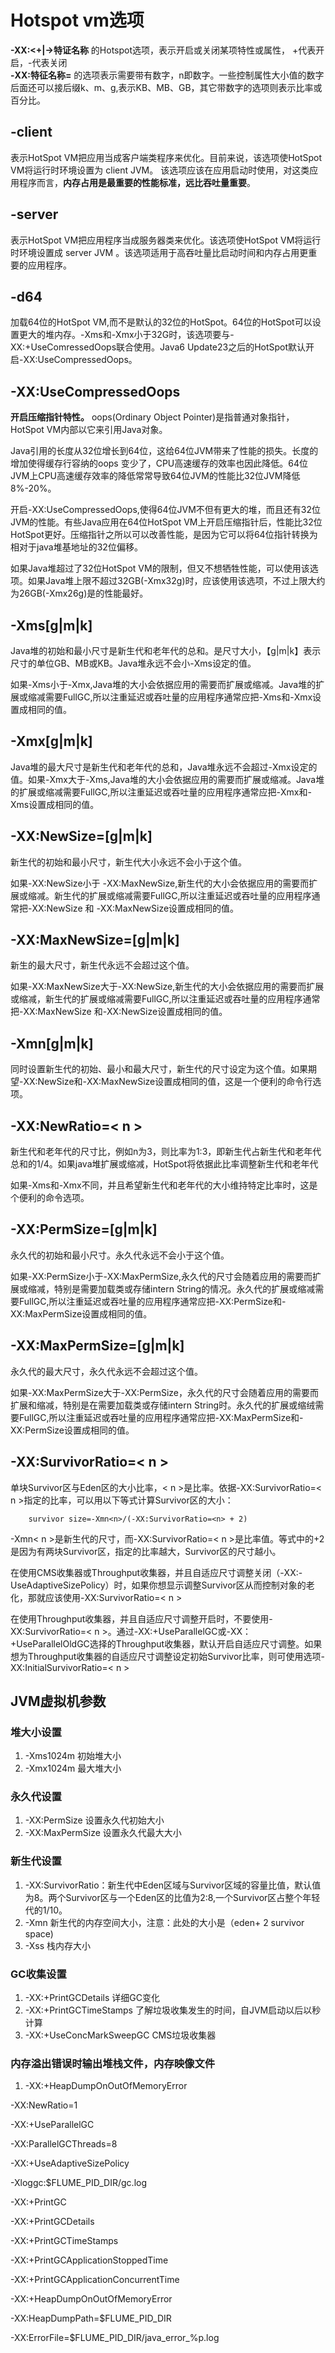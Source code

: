 # Hotspot vm选项

**-XX:<+|->特证名称** 的Hotspot选项，表示开启或关闭某项特性或属性， +代表开启，-代表关闭   
**-XX:特征名称=<n>**  的选项表示需要带有数字，n即数字。一些控制属性大小值的数字后面还可以接后缀k、m、g,表示KB、MB、GB，其它带数字的选项则表示比率或百分比。


## -client
表示HotSpot VM把应用当成客户端类程序来优化。目前来说，该选项使HotSpot VM将运行时环境设置为 client JVM。 该选项应该在应用启动时使用，对这类应用程序而言，**内存占用是最重要的性能标准，远比吞吐量重要**。

## -server
表示HotSpot VM把应用程序当成服务器类来优化。该选项使HotSpot VM将运行时环境设置成 server JVM 。该选项适用于高吞吐量比启动时间和内存占用更重要的应用程序。

## -d64
加载64位的HotSpot VM,而不是默认的32位的HotSpot。64位的HotSpot可以设置更大的堆内存。-Xms和-Xmx小于32G时，该选项要与-XX:+UseComressedOops联合使用。Java6 Update23之后的HotSpot默认开启-XX:UseCompressedOops。

## -XX:UseCompressedOops
**开启压缩指针特性。** oops(Ordinary Object Pointer)是指普通对象指针，HotSpot VM内部以它来引用Java对象。   
     
Java引用的长度从32位增长到64位，这给64位JVM带来了性能的损失。长度的增加使得缓存行容纳的oops 变少了，CPU高速缓存的效率也因此降低。64位JVM上CPU高速缓存效率的降低常常导致64位JVM的性能比32位JVM降低8%-20%。  

开启-XX:UseCompressedOops,使得64位JVM不但有更大的堆，而且还有32位JVM的性能。有些Java应用在64位HotSpot VM上开启压缩指针后，性能比32位HotSpot更好。压缩指针之所以可以改善性能，是因为它可以将64位指针转换为相对于java堆基地址的32位偏移。   

如果Java堆超过了32位HotSpot VM的限制，但又不想牺牲性能，可以使用该选项。如果Java堆上限不超过32GB(-Xmx32g)时，应该使用该选项，不过上限大约为26GB(-Xmx26g)是的性能最好。

## -Xms<n>[g|m|k]
Java堆的初始和最小尺寸是新生代和老年代的总和。<n>是尺寸大小，【g|m|k】表示尺寸的单位GB、MB或KB。Java堆永远不会小-Xms设定的值。

如果-Xms小于-Xmx,Java堆的大小会依据应用的需要而扩展或缩减。Java堆的扩展或缩减需要FullGC,所以注重延迟或吞吐量的应用程序通常应把-Xms和-Xmx设置成相同的值。

## -Xmx<n>[g|m|k]
Java堆的最大尺寸是新生代和老年代的总和，Java堆永远不会超过-Xmx设定的值。如果-Xmx大于-Xms,Java堆的大小会依据应用的需要而扩展或缩减。Java堆的扩展或缩减需要FullGC,所以注重延迟或吞吐量的应用程序通常应把-Xmx和-Xms设置成相同的值。

## -XX:NewSize=<n>[g|m|k]
新生代的初始和最小尺寸，新生代大小永远不会小于这个值。  

如果-XX:NewSize小于 -XX:MaxNewSize,新生代的大小会依据应用的需要而扩展或缩减。新生代的扩展或缩减需要FullGC,所以注重延迟或吞吐量的应用程序通常把-XX:NewSize 和 -XX:MaxNewSize设置成相同的值。

## -XX:MaxNewSize=<n>[g|m|k]
新生的最大尺寸，新生代永远不会超过这个值。

如果-XX:MaxNewSize大于-XX:NewSize,新生代的大小会依据应用的需要而扩展或缩减，新生代的扩展或缩减需要FullGC,所以注重延迟或吞吐量的应用程序通常把-XX:MaxNewSize 和-XX:NewSize设置成相同的值。

## -Xmn<n>[g|m|k]
同时设置新生代的初始、最小和最大尺寸，新生代的尺寸设定为这个值。如果期望-XX:NewSize和-XX:MaxNewSize设置成相同的值，这是一个便利的命令行选项。

## -XX:NewRatio=< n >
新生代和老年代的尺寸比，例如n为3，则比率为1:3，即新生代占新生代和老年代总和的1/4。如果java堆扩展或缩减，HotSpot将依据此比率调整新生代和老年代

如果-Xms和-Xmx不同，并且希望新生代和老年代的大小维持特定比率时，这是个便利的命令选项。

## -XX:PermSize=<n>[g|m|k]
永久代的初始和最小尺寸。永久代永远不会小于这个值。

如果-XX:PermSize小于-XX:MaxPermSize,永久代的尺寸会随着应用的需要而扩展或缩减，特别是需要加载类或存储intern String的情况。永久代的扩展或缩减需要FullGC,所以注重延迟或吞吐量的应用程序通常应把-XX:PermSize和-XX:MaxPermSize设置成相同的值。

## -XX:MaxPermSize=<n>[g|m|k]
永久代的最大尺寸，永久代永远不会超过这个值。

如果-XX:MaxPermSize大于-XX:PermSize，永久代的尺寸会随着应用的需要而扩展和缩减，特别是在需要加载类或存储intern String时。永久代的扩展或缩绒需要FullGC,所以注重延迟或吞吐量的应用程序通常应把-XX:MaxPermSize和-XX:PermSize设置成相同的值。

## -XX:SurvivorRatio=< n >
单块Survivor区与Eden区的大小比率，< n >是比率。依据-XX:SurvivorRatio=< n >指定的比率，可以用以下等式计算Survivor区的大小：

		survivor size=-Xmn<n>/(-XX:SurvivorRatio=<n> + 2)
-Xmn< n >是新生代的尺寸，而-XX:SurvivorRatio=< n >是比率值。等式中的+2是因为有两块Survivor区，指定的比率越大，Survivor区的尺寸越小。

在使用CMS收集器或Throughput收集器，并且自适应尺寸调整关闭（-XX:-UseAdaptiveSizePolicy）时，如果你想显示调整Survivor区从而控制对象的老化，那就应该使用-XX:SurvivorRatio=< n >

在使用Throughput收集器，并且自适应尺寸调整开启时，不要使用-XX:SurvivorRatio=< n >。通过-XX:+UseParallelGC或-XX：+UseParallelOldGC选择的Throughput收集器，默认开启自适应尺寸调整。如果想为Throughput收集器的自适应尺寸调整设定初始Survivor比率，则可使用选项-XX:InitialSurvivorRatio=< n >
## JVM虚拟机参数

### 堆大小设置
1. -Xms1024m  初始堆大小
2. -Xmx1024m  最大堆大小

### 永久代设置
1. -XX:PermSize  设置永久代初始大小
2. -XX:MaxPermSize  设置永久代最大大小
 
### 新生代设置
1. -XX:SurvivorRatio：新生代中Eden区域与Survivor区域的容量比值，默认值为8。两个Survivor区与一个Eden区的比值为2:8,一个Survivor区占整个年轻代的1/10。
2. -Xmn 新生代的内存空间大小，注意：此处的大小是（eden+ 2 survivor space)
3. -Xss 栈内存大小

### GC收集设置
1. -XX:+PrintGCDetails 详细GC变化
2. -XX:+PrintGCTimeStamps  了解垃圾收集发生的时间，自JVM启动以后以秒计算 
3. -XX:+UseConcMarkSweepGC  CMS垃圾收集器

### 内存溢出错误时输出堆栈文件，内存映像文件
1. -XX:+HeapDumpOnOutOfMemoryError


-XX:NewRatio=1 

-XX:+UseParallelGC

-XX:ParallelGCThreads=8

-XX:+UseAdaptiveSizePolicy

-Xloggc:$FLUME_PID_DIR/gc.log


-XX:+PrintGC 

-XX:+PrintGCDetails

-XX:+PrintGCTimeStamps

-XX:+PrintGCApplicationStoppedTime

-XX:+PrintGCApplicationConcurrentTime

-XX:+HeapDumpOnOutOfMemoryError

-XX:HeapDumpPath=$FLUME_PID_DIR 

-XX:ErrorFile=$FLUME_PID_DIR/java_error_%p.log


